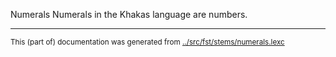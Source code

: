 Numerals
Numerals in the Khakas language are numbers.


* * *
<small>This (part of) documentation was generated from [../src/fst/stems/numerals.lexc](http://github.com/giellalt/lang-kjh/blob/main/../src/fst/stems/numerals.lexc)</small>